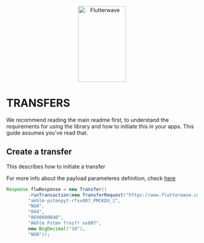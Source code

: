 <p align="center">
    <img title="Flutterwave" height="200" src="https://flutterwave.com/images/logo/full.svg" width="50%"/>
</p>

# TRANSFERS

We recommend reading the main readme first, to understand the requirements for using the library and how to initiate this in your apps. This guide assumes you've read that.


## Create a transfer
This describes how to initiate a transfer

For more info about the payload parameteres definition, check  [here](https://developer.flutterwave.com/reference#create-a-transfer)

```java
Response flwResponse = new Transfer()
        .runTransaction(new TransferRequest("https://www.flutterwave.com/ng/",
        "akhlm-pstmnpyt-rfxx007_PMCKDU_1",
        "NGN",
        "044",
        "0690000040",
        "Akhlm Pstmn Trnsfr xx007",
        new BigDecimal("10"),
        "NGN"));
```